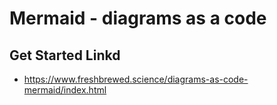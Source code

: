 # Mermaid - diagrams as a code

## Get Started Linkd

- https://www.freshbrewed.science/diagrams-as-code-mermaid/index.html
